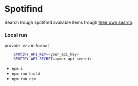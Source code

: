 # Spotifind

Search trough spotifind available items trough [their own search](https://developer.spotify.com/documentation/web-api/reference/search). 

### Local run

provide `.env` in format
```bash
    SPOTIFY_API_KEY=<your_api_key>
    SPOTIFY_API_SECRET=<your_api_secret>

```

 - `npm i`
 - `npm run build`
 - `npm run dev`

 